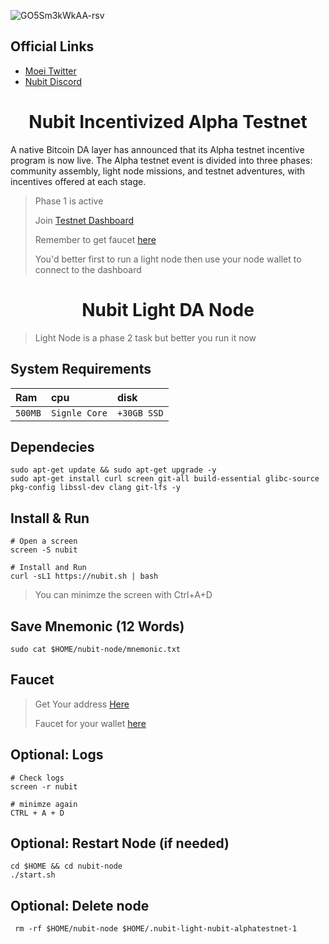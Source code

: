 ![GO5Sm3kWkAA-rsv](https://github.com/0xmoei/nubit-testnet/assets/90371338/24288f69-5e2e-4509-a589-c5b6e2bdd622)

## Official Links
 * [Moei Twitter](https://twitter.com/0xMoei)
 * [Nubit Discord](https://discord.gg/nubit)
   
<h1 align="center"> Nubit Incentivized Alpha Testnet </h1>

A native Bitcoin DA layer has announced that its Alpha testnet incentive program is now live. The Alpha testnet event is divided into three phases: community assembly, light node missions, and testnet adventures, with incentives offered at each stage.

> Phase 1 is active
> 
> Join [Testnet Dashboard](https://alpha.nubit.org)
> 
> Remember to get faucet [here](https://faucet.nubit.org/)
> 
> You'd better first to run a light node then use your node wallet to connect to the dashboard

<h1 align="center"> Nubit Light DA Node </h1>

> Light Node is a phase 2 task but better you run it now

## System Requirements
| Ram | cpu     | disk                      |
| :-------- | :------- | :-------------------------------- |
| `500MB`      | `Signle Core` | `+30GB SSD` |

## Dependecies
```console
sudo apt-get update && sudo apt-get upgrade -y 
sudo apt-get install curl screen git-all build-essential glibc-source pkg-config libssl-dev clang git-lfs -y
```
## Install & Run
```console
# Open a screen
screen -S nubit

# Install and Run
curl -sL1 https://nubit.sh | bash
```
> You can minimze the screen with Ctrl+A+D

## Save Mnemonic (12 Words)
```console
sudo cat $HOME/nubit-node/mnemonic.txt
```

## Faucet
> Get Your address [Here](https://alpha.nubit.org)
>
> Faucet for your wallet [here](https://faucet.nubit.org/)

## Optional: Logs
```console
# Check logs
screen -r nubit

# minimze again
CTRL + A + D
```

## Optional: Restart Node (if needed)
```console
cd $HOME && cd nubit-node
./start.sh
```

## Optional: Delete node
```console
 rm -rf $HOME/nubit-node $HOME/.nubit-light-nubit-alphatestnet-1
```
